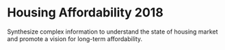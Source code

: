# Housing Affordability 2018

Synthesize complex information to understand the state of housing market and promote a vision for long-term affordability.